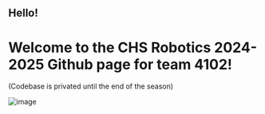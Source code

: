 
## Hello!

# Welcome to the CHS Robotics 2024-2025 Github page for team 4102!

(Codebase is privated until the end of the season)

![image](https://github.com/user-attachments/assets/d5406892-11d2-401f-b9b8-464bac4a2625)
